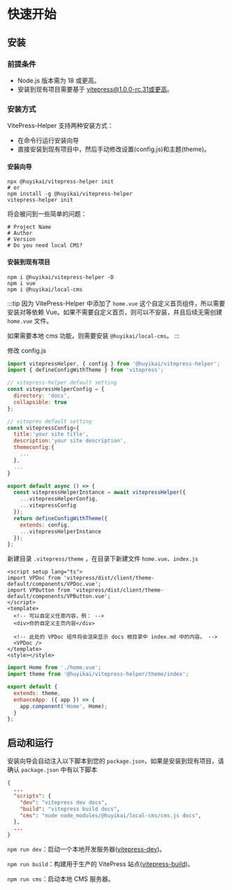 # 快速开始

## 安装

### 前提条件

- Node.js 版本需为 18 或更高。
- 安装到现有项目需要基于 vitepress@1.0.0-rc.31或更高。

### 安装方式

VitePress-Helper 支持两种安装方式：

- 在命令行运行安装向导
- 直接安装到现有项目中，然后手动修改设置(config.js)和主题(theme)。

#### 安装向导

```shell
npx @huyikai/vitepress-helper init
# or
npm install -g @huyikai/vitepress-helper
vitepress-helper init
```

将会被问到一些简单的问题：

```shell
# Project Name
# Author
# Version
# Do you need local CMS?
```

#### 安装到现有项目

```shell
npm i @huyikai/vitepress-helper -D
npm i vue
npm i @huyikai/local-cms
```

:::tip
因为 VitePress-Helper 中添加了 `home.vue` 这个自定义首页组件，所以需要安装对等依赖 Vue。如果不需要自定义首页，则可以不安装，并且后续无需创建 `home.vue` 文件。

如果需要本地 cms 功能，则需要安装 `@huyikai/local-cms`。
:::

修改 config.js

```javascript
import vitepressHelper, { config } from '@huyikai/vitepress-helper';
import { defineConfigWithTheme } from 'vitepress';

// vitepress-helper default setting
const vitepressHelperConfig = {
  directory: 'docs',
  collapsible: true
};

// vitepres default setting
const vitepressConfig={
  title:'your site title',
  description:'your site description',
  themeconfig:{
    ...
  },
  ...
}

export default async () => {
  const vitepressHelperInstance = await vitepressHelper({
    ...vitepressHelperConfig,
    ...vitepressConfig
  });
  return defineConfigWithTheme({
    extends: config,
    ...vitepressHelperInstance
  });
};
```

新建目录 `.vitepress/theme` ，在目录下新建文件 `home.vue`、`index.js`

```vue
<script setup lang="ts">
import VPDoc from 'vitepress/dist/client/theme-default/components/VPDoc.vue';
import VPButton from 'vitepress/dist/client/theme-default/components/VPButton.vue';
</script>
<template>
  <!-- 可以自定义任意内容，例： -->
  <div>你的自定义主页内容</div>

  <!-- 此处的 VPDoc 组件将会渲染显示 docs 根目录中 index.md 中的内容。 -->
  <VPDoc />
</template>
<style></style>
```

```javascript
import Home from './home.vue';
import theme from '@huyikai/vitepress-helper/theme/index';

export default {
  extends: theme,
  enhanceApp: ({ app }) => {
    app.component('Home', Home);
  }
};
```

## 启动和运行

安装向导会自动注入以下脚本到您的 `package.json`，如果是安装到现有项目，请确认 `package.json` 中有以下脚本

```json
{
  ...
  "scripts": {
    "dev": "vitepress dev docs",
    "build": "vitepress build docs",
    "cms": "node node_modules/@huyikai/local-cms/cms.js docs",
  },
  ...
}
```

`npm run dev`：启动一个本地开发服务器([vitepress-dev](https://vitepress.dev/reference/cli#vitepress-dev))。

`npm run build`：构建用于生产的 VitePress 站点([vitepress-build](https://vitepress.dev/reference/cli#vitepress-build))。

`npm run cms`：启动本地 CMS 服务器。
